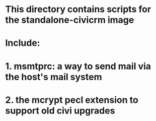# This directory contains scripts for the standalone-civicrm image
# Include:
# 1. msmtprc: a way to send mail via the host's mail system
# 2. the mcrypt pecl extension to support old civi upgrades
